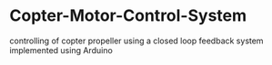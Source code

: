 # Copter-Motor-Control-System
controlling of copter propeller using a closed loop feedback system implemented using Arduino
